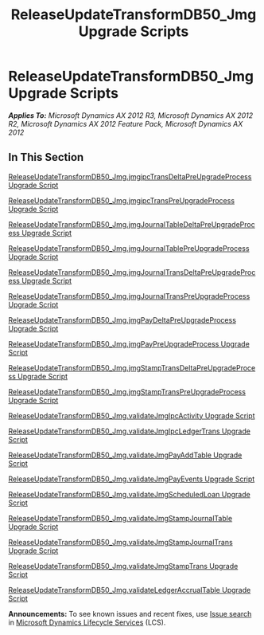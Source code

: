 ﻿---
title: ReleaseUpdateTransformDB50_Jmg Upgrade Scripts
TOCTitle: ReleaseUpdateTransformDB50_Jmg Upgrade Scripts
ms:assetid: bb0bf5e4-62c4-4ca7-9fc6-04f58b3287b2
ms:mtpsurl: https://msdn.microsoft.com/en-us/library/JJ737134(v=AX.60)
ms:contentKeyID: 49710815
ms.date: 05/18/2015
mtps_version: v=AX.60
---

# ReleaseUpdateTransformDB50\_Jmg Upgrade Scripts 


_**Applies To:** Microsoft Dynamics AX 2012 R3, Microsoft Dynamics AX 2012 R2, Microsoft Dynamics AX 2012 Feature Pack, Microsoft Dynamics AX 2012_

## In This Section

[ReleaseUpdateTransformDB50\_Jmg.jmgipcTransDeltaPreUpgradeProcess Upgrade Script](releaseupdatetransformdb50-jmg-jmgipctransdeltapreupgradeprocess-upgrade-script.md)

[ReleaseUpdateTransformDB50\_Jmg.jmgipcTransPreUpgradeProcess Upgrade Script](releaseupdatetransformdb50-jmg-jmgipctranspreupgradeprocess-upgrade-script.md)

[ReleaseUpdateTransformDB50\_Jmg.jmgJournalTableDeltaPreUpgradeProcess Upgrade Script](releaseupdatetransformdb50-jmg-jmgjournaltabledeltapreupgradeprocess-upgrade-script.md)

[ReleaseUpdateTransformDB50\_Jmg.jmgJournalTablePreUpgradeProcess Upgrade Script](releaseupdatetransformdb50-jmg-jmgjournaltablepreupgradeprocess-upgrade-script.md)

[ReleaseUpdateTransformDB50\_Jmg.jmgJournalTransDeltaPreUpgradeProcess Upgrade Script](releaseupdatetransformdb50-jmg-jmgjournaltransdeltapreupgradeprocess-upgrade-script.md)

[ReleaseUpdateTransformDB50\_Jmg.jmgJournalTransPreUpgradeProcess Upgrade Script](releaseupdatetransformdb50-jmg-jmgjournaltranspreupgradeprocess-upgrade-script.md)

[ReleaseUpdateTransformDB50\_Jmg.jmgPayDeltaPreUpgradeProcess Upgrade Script](releaseupdatetransformdb50-jmg-jmgpaydeltapreupgradeprocess-upgrade-script.md)

[ReleaseUpdateTransformDB50\_Jmg.jmgPayPreUpgradeProcess Upgrade Script](releaseupdatetransformdb50-jmg-jmgpaypreupgradeprocess-upgrade-script.md)

[ReleaseUpdateTransformDB50\_Jmg.jmgStampTransDeltaPreUpgradeProcess Upgrade Script](releaseupdatetransformdb50-jmg-jmgstamptransdeltapreupgradeprocess-upgrade-script.md)

[ReleaseUpdateTransformDB50\_Jmg.jmgStampTransPreUpgradeProcess Upgrade Script](releaseupdatetransformdb50-jmg-jmgstamptranspreupgradeprocess-upgrade-script.md)

[ReleaseUpdateTransformDB50\_Jmg.validateJmgIpcActivity Upgrade Script](releaseupdatetransformdb50-jmg-validatejmgipcactivity-upgrade-script.md)

[ReleaseUpdateTransformDB50\_Jmg.validateJmgIpcLedgerTrans Upgrade Script](releaseupdatetransformdb50-jmg-validatejmgipcledgertrans-upgrade-script.md)

[ReleaseUpdateTransformDB50\_Jmg.validateJmgPayAddTable Upgrade Script](releaseupdatetransformdb50-jmg-validatejmgpayaddtable-upgrade-script.md)

[ReleaseUpdateTransformDB50\_Jmg.validateJmgPayEvents Upgrade Script](releaseupdatetransformdb50-jmg-validatejmgpayevents-upgrade-script.md)

[ReleaseUpdateTransformDB50\_Jmg.validateJmgScheduledLoan Upgrade Script](releaseupdatetransformdb50-jmg-validatejmgscheduledloan-upgrade-script.md)

[ReleaseUpdateTransformDB50\_Jmg.validateJmgStampJournalTable Upgrade Script](releaseupdatetransformdb50-jmg-validatejmgstampjournaltable-upgrade-script.md)

[ReleaseUpdateTransformDB50\_Jmg.validateJmgStampJournalTrans Upgrade Script](releaseupdatetransformdb50-jmg-validatejmgstampjournaltrans-upgrade-script.md)

[ReleaseUpdateTransformDB50\_Jmg.validateJmgStampTrans Upgrade Script](releaseupdatetransformdb50-jmg-validatejmgstamptrans-upgrade-script.md)

[ReleaseUpdateTransformDB50\_Jmg.validateLedgerAccrualTable Upgrade Script](releaseupdatetransformdb50-jmg-validateledgeraccrualtable-upgrade-script.md)

  
**Announcements:** To see known issues and recent fixes, use [Issue search](http://go.microsoft.com/fwlink/?linkid=389258) in [Microsoft Dynamics Lifecycle Services](http://go.microsoft.com/fwlink/?linkid=306505) (LCS).

